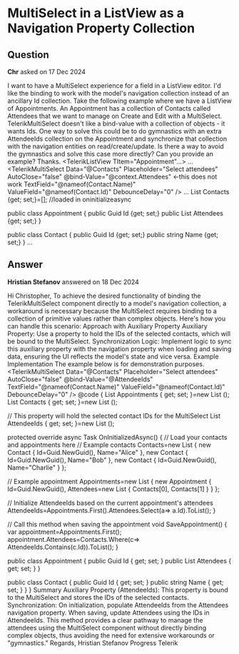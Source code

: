 # MultiSelect in a ListView as a Navigation Property Collection

## Question

**Chr** asked on 17 Dec 2024

I want to have a MultiSelect experience for a field in a ListView editor. I'd like the binding to work with the model's navigation collection instead of an ancillary Id collection. Take the following example where we have a ListView of Appointments. An Appointment has a collection of Contacts called Attendees that we want to manage on Create and Edit with a MultiSelect. TelerikMultiSelect doesn't like a bind-value with a collection of objects - it wants Ids. One way to solve this could be to do gymnastics with an extra AttendeeIds collection on the Appointment and synchronize that collection with the navigation entities on read/create/update. Is there a way to avoid the gymnastics and solve this case more directly? Can you provide an example? Thanks. <TelerikListView TItem="Appointment"...> ... <EditTemplate> <TelerikMultiSelect Data="@Contacts" Placeholder="Select attendees" AutoClose="false" @bind-Value="@context.Attendees" <-this does not work TextField="@nameof(Contact.Name)" ValueField="@nameof(Contact.Id)" DebounceDelay="0" /> </EditTemplate> ... </TelerikListView> List <Contact> Contacts {get; set;}=[]; //loaded in oninitializeasync

public class Appointment {
public Guid Id {get; set;}
public List <Contact> Attendees {get; set;}
}

public class Contact {
public Guid Id {get; set;}
public string Name {get; set;}
} ...

## Answer

**Hristian Stefanov** answered on 18 Dec 2024

Hi Christopher, To achieve the desired functionality of binding the TelerikMultiSelect component directly to a model's navigation collection, a workaround is necessary because the MultiSelect requires binding to a collection of primitive values rather than complex objects. Here's how you can handle this scenario: Approach with Auxiliary Property Auxiliary Property: Use a property to hold the IDs of the selected contacts, which will be bound to the MultiSelect. Synchronization Logic: Implement logic to sync this auxiliary property with the navigation property when loading and saving data, ensuring the UI reflects the model's state and vice versa. Example Implementation The example below is for demonstration purposes. <TelerikListView TItem="Appointment" Data="@Appointments"> <EditTemplate> <TelerikMultiSelect Data="@Contacts" Placeholder="Select attendees" AutoClose="false" @bind-Value="@AttendeeIds" TextField="@nameof(Contact.Name)" ValueField="@nameof(Contact.Id)" DebounceDelay="0" /> </EditTemplate> </TelerikListView> @code {
List <Appointment> Appointments { get; set; }=new List <Appointment> ();
List <Contact> Contacts { get; set; }=new List <Contact> ();

// This property will hold the selected contact IDs for the MultiSelect
List <Guid> AttendeeIds { get; set; }=new List <Guid> ();

protected override async Task OnInitializedAsync()
{
// Load your contacts and appointments here
// Example contacts
Contacts=new List <Contact> {
new Contact { Id=Guid.NewGuid(), Name="Alice" },
new Contact { Id=Guid.NewGuid(), Name="Bob" },
new Contact { Id=Guid.NewGuid(), Name="Charlie" }
};

// Example appointment
Appointments=new List <Appointment> {
new Appointment { Id=Guid.NewGuid(), Attendees=new List <Contact> { Contacts[0], Contacts[1] } }
};

// Initialize AttendeeIds based on the current appointment's attendees
AttendeeIds=Appointments.First().Attendees.Select(a=> a.Id).ToList();
}

// Call this method when saving the appointment
void SaveAppointment()
{
var appointment=Appointments.First();
appointment.Attendees=Contacts.Where(c=> AttendeeIds.Contains(c.Id)).ToList();
}

public class Appointment
{
public Guid Id { get; set; }
public List <Contact> Attendees { get; set; }
}

public class Contact
{
public Guid Id { get; set; }
public string Name { get; set; }
}
} Summary Auxiliary Property (AttendeeIds): This property is bound to the MultiSelect and stores the IDs of the selected contacts. Synchronization: On initialization, populate AttendeeIds from the Attendees navigation property. When saving, update Attendees using the IDs in AttendeeIds. This method provides a clear pathway to manage the attendees using the MultiSelect component without directly binding complex objects, thus avoiding the need for extensive workarounds or "gymnastics." Regards, Hristian Stefanov Progress Telerik
